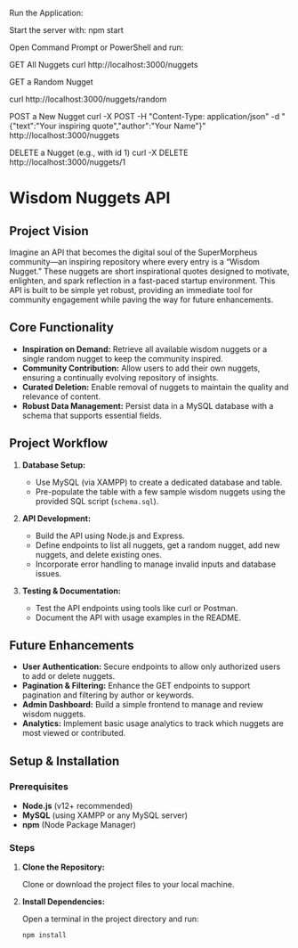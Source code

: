 




















Run the Application:

Start the server with:
npm start

Open Command Prompt or PowerShell and run:

GET All Nuggets
curl http://localhost:3000/nuggets


GET a Random Nugget

curl http://localhost:3000/nuggets/random


POST a New Nugget
curl -X POST -H "Content-Type: application/json" -d "{\"text\":\"Your inspiring quote\",\"author\":\"Your Name\"}" http://localhost:3000/nuggets


DELETE a Nugget (e.g., with id 1)
curl -X DELETE http://localhost:3000/nuggets/1



# Wisdom Nuggets API

## Project Vision

Imagine an API that becomes the digital soul of the SuperMorpheus community—an inspiring repository where every entry is a “Wisdom Nugget.” These nuggets are short inspirational quotes designed to motivate, enlighten, and spark reflection in a fast-paced startup environment. This API is built to be simple yet robust, providing an immediate tool for community engagement while paving the way for future enhancements.

## Core Functionality

- **Inspiration on Demand:** Retrieve all available wisdom nuggets or a single random nugget to keep the community inspired.
- **Community Contribution:** Allow users to add their own nuggets, ensuring a continually evolving repository of insights.
- **Curated Deletion:** Enable removal of nuggets to maintain the quality and relevance of content.
- **Robust Data Management:** Persist data in a MySQL database with a schema that supports essential fields.

## Project Workflow

1. **Database Setup:**  
   - Use MySQL (via XAMPP) to create a dedicated database and table.
   - Pre-populate the table with a few sample wisdom nuggets using the provided SQL script (`schema.sql`).

2. **API Development:**  
   - Build the API using Node.js and Express.
   - Define endpoints to list all nuggets, get a random nugget, add new nuggets, and delete existing ones.
   - Incorporate error handling to manage invalid inputs and database issues.

3. **Testing & Documentation:**  
   - Test the API endpoints using tools like curl or Postman.
   - Document the API with usage examples in the README.

## Future Enhancements

- **User Authentication:** Secure endpoints to allow only authorized users to add or delete nuggets.
- **Pagination & Filtering:** Enhance the GET endpoints to support pagination and filtering by author or keywords.
- **Admin Dashboard:** Build a simple frontend to manage and review wisdom nuggets.
- **Analytics:** Implement basic usage analytics to track which nuggets are most viewed or contributed.

## Setup & Installation

### Prerequisites

- **Node.js** (v12+ recommended)
- **MySQL** (using XAMPP or any MySQL server)
- **npm** (Node Package Manager)

### Steps

1. **Clone the Repository:**

   Clone or download the project files to your local machine.

2. **Install Dependencies:**

   Open a terminal in the project directory and run:

   ```bash
   npm install



